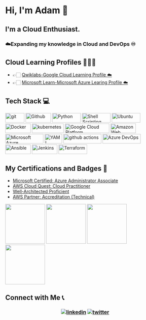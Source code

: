 # Hi, I'm Adam 👋

## I'm a Cloud Enthusiast. 
### ☁️Expanding my knowledge in Cloud and DevOps ♾️


## Cloud Learning Profiles 👨🏻‍💻
- 👉🏻 [Qwiklabs-Google Cloud Learning Profile :cloud:](https://www.cloudskillsboost.google/public_profiles/7e3a32a9-bbc9-478b-860d-5e2018016235)
- 👉🏻 [Microsoft Learn-Microsoft Azure Learing Profile :cloud:](https://learn.microsoft.com/en-us/users/adamlisicki-1131/)


<h2>Tech Stack 💻</h2>

<p>
  
  <img alt="git" src="https://img.shields.io/badge/-Git-F05032?style=flat-square&logo=git&logoColor=white" width="60" height="30" />
  <img alt="Github" src="https://img.shields.io/badge/GitHub-%23121011.svg?style=flat-square&logo=Github&logoColor=white" width="80" height="30"/>
  <img alt="Python" src="https://img.shields.io/badge/Python-FFD43B?style=flat-square&logo=python&logoColor=blue" width="90" height="30"/>
  <img alt="Shell Scripting" src="https://img.shields.io/badge/Shell_script-%23121011.svg?style=flat-square&logo=gnu-bash&logoColor=white" width="90" height="30"/>
  <img alt="Ubuntu" src="https://img.shields.io/badge/Ubuntu-E95420?style=flat-square&logo=ubuntu&logoColor=white" width="90" height="30"/>
  <img alt="Docker" src="https://img.shields.io/badge/-Docker-46a2f1?style=flat-square&logo=docker&logoColor=white" width="80" height="30"/>
  <img alt="kubernetes"src="https://img.shields.io/badge/Kubernetes-326ce5.svg?&style=flat-square&logo=Kubernetes&logoColor=white" width="100" height="30"/>
  <img alt="Google Cloud Platform" src="https://img.shields.io/badge/-Google_Cloud_Platform-1a73e8?style=flat-square&logo=google-cloud&logoColor=white" width="140" height="30"/>
  <img alt="Amazon Web Services" src="https://img.shields.io/badge/AWS-%23FF9900.svg?style=flat-square&logo=amazon-aws&logoColor=white" width="80" height="30"/>
  <img alt="Microsoft Azure" src="https://img.shields.io/badge/Microsoft%20Azure-0089D6?style=flat-square&logo=Microsoft-Azure&logoColor=white" width="120" height="30"/>
  <img alt="YAML" src="https://img.shields.io/badge/-Yaml-F05032?style=flat-square&logo=Yaml&logoColor=white" width="55" height="30" />
  <img alt="github actions" src="https://img.shields.io/badge/-Github_Actions-2088FF?style=flat-square&logo=github-actions&logoColor=white" width="120" height="30"/>
  <img alt="Azure DevOps" src="https://img.shields.io/badge/Azure%20DevOps-0089D6?style=flat-square&logo=Azure-DevOps&logoColor=white" width="120" height="30"/>
  <img alt="Ansible" src="https://img.shields.io/static/v1?style=flat-square&message=Ansible&color=EE0000&logo=Ansible&logoColor=FFFFFF&label=" width="80" height="30"/>
  <img alt="Jenkins" src="https://img.shields.io/badge/Jenkins-%232C5263.svg?style=flat-square&logo=Jenkins&logoColor=white" width="80" height="30"/>
  <img alt="Terraform" src="https://img.shields.io/static/v1?style=flat-square&message=Terraform&color=7B42BC&logo=Terraform&logoColor=FFFFFF&label=" width="90" height="30"/>
  
</p>

##  **My Certifications and Badges 🏅**
- [Microsoft Certified: Azure Administrator Associate](https://www.credly.com/badges/972fec60-6526-4766-bcbd-f4a7b2bd9073)
- [AWS Cloud Quest: Cloud Practitioner](https://www.credly.com/badges/5ff666b9-ef58-4111-958d-f51d6c101daa)
- [Well-Architected Proficient](https://www.credly.com/badges/c9e393b3-a933-43eb-a69a-e891a4da1378)
- [AWS Partner: Accreditation (Technical)](https://www.credly.com/badges/76d361da-22e8-4508-bf28-a4c8a00f7ca5)
<p align="left">
  <img src="https://images.credly.com/size/340x340/images/336eebfc-0ac3-4553-9a67-b402f491f185/azure-administrator-associate-600x600.png" width="125" height="125">
  <img src="https://images.credly.com/size/340x340/images/2784d0d8-327c-406f-971e-9f0e15097003/image.png" width="125" height="125">
  <img src="https://images.credly.com/size/340x340/images/b870667f-00a3-48d7-b988-9c02b441b883/image.png" width="125" height="125">
  <img src="https://images.credly.com/size/340x340/images/81f903ed-c3a1-4f4b-afcd-e03331a5b12c/image.png" width="125" height="125">
</p>

## Connect with Me 📞 &nbsp;

<h3 align="center">
<a href="https://linkedin.com/in/adamlisicki"><img src="https://img.icons8.com/color/96/000000/linkedin.png" alt="linkedin"/></a>
<a href="https://twitter.com/AdamLisicki" target="_blank"><img src="https://img.icons8.com/color/96/000000/twitter.png" alt="twitter"/></a>



